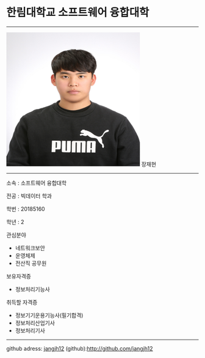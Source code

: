 # 한림대학교 소프트웨어 융합대학
---
<img src=image.png height=350 width=350>
장재현

---

소속 : 소프트웨어 융합대학

전공 : 빅데이터 학과

학번 : 20185160 

학년 : 2

관심분야
* 네트워크보안
* 운영체제
* 전산직 공무원

보유자격증
* 정보처리기능사

취득할 자격증
* 정보기기운용기능사(필기합격)
* 정보처리산업기사
* 정보처리기사

---

github adress: [jangjh12](github)
(github):http://github.com/jangjh12
